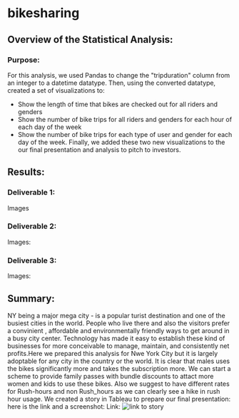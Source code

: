 # bikesharing
## Overview of the Statistical Analysis:
### Purpose:
For this analysis, we used Pandas to change the "tripduration" column from an integer to a datetime datatype. Then, using the converted datatype, created a set of visualizations to:
  * Show the length of time that bikes are checked out for all riders and genders
  * Show the number of bike trips for all riders and genders for each hour of each day of the week
  * Show the number of bike trips for each type of user and gender for each day of the week.
Finally, we added these two new visualizations to the our final presentation and analysis to pitch to investors.

## Results:
### Deliverable 1:

Images

### Deliverable 2:
Images:

### Deliverable 3:
Images:

## Summary:
  NY being a major mega city - is a popular turist destination and one of the busiest cities in the world. People who live there and also the visitors prefer a convinient , affordable and environmentally friendly ways to get around in a busy city center. Technology has made it easy to establish these kind of businesses for more conceivable to manage, maintain, and consistently net profits.Here we prepared this analysis for Nwe York City but it is largely adoptable for any city in the country or the world.
  It is clear that males uses the bikes significantly more and takes the subscription more. We can start a scheme to provide family passes with bundle discounts to attact more women and kids to use these bikes.
  Also we suggest to have different rates for Rush-hours and non Rush_hours as we can clearly see a hike in rush hour usage. 
  We created a story in Tableau to prepare our final presentation: here is the link and a screenshot:
  Link: ![link to story](https://public.tableau.com/views/NYCCitiBIke/Dashboard1?:language=en-US&:display_count=n&:origin=viz_share_link)
  
  
